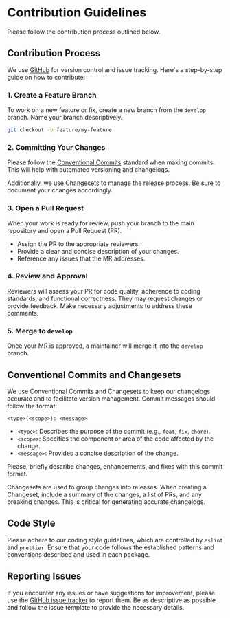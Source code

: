# Contribution Guidelines

Please follow the contribution process outlined below.

## Contribution Process

We use [GitHub](https://github.com/ApiTreeCZ/toolbox) for version control and issue tracking. Here's a
step-by-step guide on how to contribute:

### 1. Create a Feature Branch

To work on a new feature or fix, create a new branch from the `develop` branch. Name your branch descriptively.

```bash
git checkout -b feature/my-feature
```

### 2. Committing Your Changes

Please follow the [Conventional Commits](https://www.conventionalcommits.org/en/v1.0.0/) standard when making commits.
This will help with automated versioning and changelogs.

Additionally, we use [Changesets](https://github.com/changesets/changesets) to manage the release process. Be sure to
document your changes accordingly.

### 3. Open a Pull Request

When your work is ready for review, push your branch to the main repository and open a Pull Request (PR).

- Assign the PR to the appropriate reviewers.
- Provide a clear and concise description of your changes.
- Reference any issues that the MR addresses.

### 4. Review and Approval

Reviewers will assess your PR for code quality, adherence to coding standards, and functional correctness. They may
request changes or provide feedback. Make necessary adjustments to address these comments.

### 5. Merge to `develop`

Once your MR is approved, a maintainer will merge it into the `develop` branch.

## Conventional Commits and Changesets

We use Conventional Commits and Changesets to keep our changelogs accurate and to facilitate version management. Commit
messages should follow the format:

```
<type>(<scope>): <message>
```

- `<type>`: Describes the purpose of the commit (e.g., `feat`, `fix`, `chore`).
- `<scope>`: Specifies the component or area of the code affected by the change.
- `<message>`: Provides a concise description of the change.

Please, briefly describe changes, enhancements, and fixes with this commit format.

Changesets are used to group changes into releases. When creating a Changeset, include a summary of the changes, a list
of PRs, and any breaking changes. This is critical for generating accurate changelogs.

## Code Style

Please adhere to our coding style guidelines, which are controlled by `eslint` and `prettier`. Ensure
that your code follows the established patterns and conventions described and used in each package.

## Reporting Issues

If you encounter any issues or have suggestions for improvement, please use
the [GitHub issue tracker](https://github.com/ApiTreeCZ/toolbox/issues) to report them. Be
as descriptive as possible and follow the issue template to provide the necessary details.
